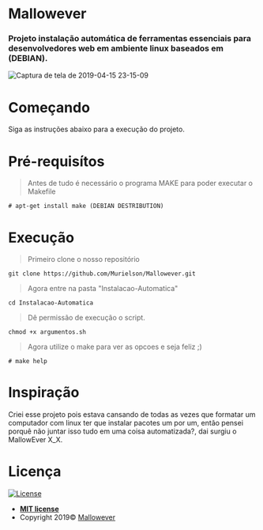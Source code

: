 # Mallowever
### Projeto instalação automática de ferramentas essenciais para desenvolvedores web em ambiente linux baseados em (DEBIAN).
![Captura de tela de 2019-04-15 23-15-09](https://user-images.githubusercontent.com/40250320/56181748-7f012e00-5fd4-11e9-96de-5ac20def6082.png)


# Começando
Siga as instruções abaixo para a execução do projeto.

# Pré-requisítos
> Antes de tudo é necessário o programa MAKE para poder executar o Makefile

```
# apt-get install make (DEBIAN DESTRIBUTION)

```

# Execução
> Primeiro clone o nosso repositório 
```
git clone https://github.com/Murielson/Mallowever.git

```
> Agora entre na pasta "Instalacao-Automatica"

```
cd Instalacao-Automatica

```
> Dê permissão de execução o script.
```
chmod +x argumentos.sh

```
> Agora utilize o make para ver as opcoes e seja feliz ;)

```
# make help

```
# Inspiração
Criei esse projeto pois estava cansando de todas as vezes que formatar um computador com linux ter que instalar pacotes um por um, então pensei porquê não juntar isso tudo em uma coisa automatizada?, dai surgiu o MallowEver X_X.

# Licença
[![License](http://img.shields.io/:license-mit-blue.svg?style=flat-square)](http://badges.mit-license.org)
- **[MIT license](http://opensource.org/licenses/mit-license.php)**
- Copyright 2019© <a href="https://github.com/Murielson/Mallowever" target="_blank">Mallowever</a>

